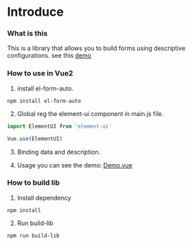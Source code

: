 # Introduce

### What is this
This is a library that allows you to build forms using descriptive configurations.
see this [demo](https://leacoleaco.github.io/el-form-auto-example/)


### How to use in Vue2

1. install el-form-auto.

```shell
npm install el-form-auto
```

2. Global reg the element-ui component in main.js file.

```js
import ElementUI from 'element-ui'

Vue.use(ElementUI)
```

3. Binding data and description.

4. Usage you can see the demo: [Demo.vue](src/demo/Demo.vue)


### How to build lib

1. Install dependency

```shell
npm install
```

2. Run build-lib

```shell
npm run build-lib
```
